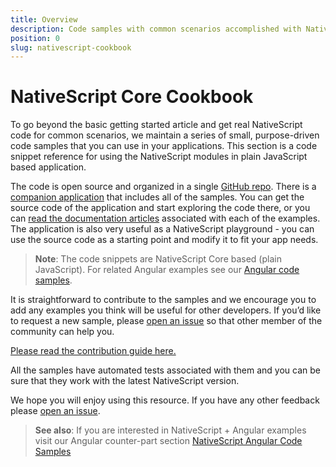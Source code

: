 ```yaml
---
title: Overview
description: Code samples with common scenarios accomplished with NativeScript Core
position: 0
slug: nativescript-cookbook
---
```


# NativeScript Core Cookbook

To go beyond the basic getting started article and get real NativeScript code for common scenarios, we maintain a series of small, purpose-driven code samples that you can use in your applications. This section is a code snippet reference for using the NativeScript modules in plain JavaScript based application.

The code is open source and organized in a single [GitHub repo](https://github.com/NativeScript/nativescript-sdk-examples). There is a [companion application](https://github.com/NativeScript/nativescript-sdk-examples/tree/master/app) that includes all of the samples. You can get the source code of the application and start exploring the code there, or you can [read the documentation articles](http://docs.nativescript.org/cookbook/overview.html) associated with each of the examples. The application is also very useful as a NativeScript playground - you can use the source code as a starting point and modify it to fit your app needs.

> **Note**: The code snippets are NativeScript Core based (plain JavaScript). For related Angular examples see our [Angular code samples](https://docs.nativescript.org/angular/code-samples/overview).

It is straightforward to contribute to the samples and we encourage you to add any examples you think will be useful for other developers. If you’d like to request a new sample, please [open an issue](https://github.com/NativeScript/nativescript-sdk-examples/issues) so that other member of the community can help you.

[Please read the contribution guide here.](https://github.com/NativeScript/nativescript-sdk-examples/blob/master/CONTRIBUTE.md)

All the samples have automated tests associated with them and you can be sure that they work with the latest NativeScript version.

We hope you will enjoy using this resource. If you have any other feedback please [open an issue](https://github.com/NativeScript/nativescript-sdk-examples/issues).

> **See also**: If you are interested in NativeScript + Angular examples visit our Angular counter-part section [NativeScript Angular Code Samples](https://docs.nativescript.org/angular/code-samples/overview)
